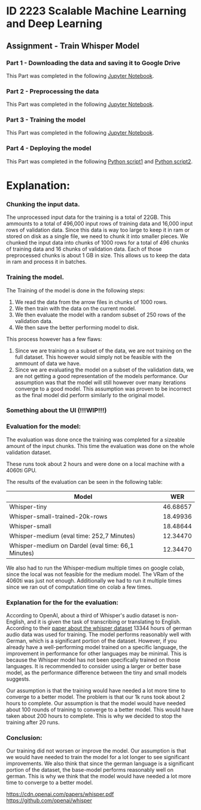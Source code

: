 # ID 2223 Scalable Machine Learning and Deep Learning

## Assignment - Train Whisper Model


### Part 1 - Downloading the data and saving it to Google Drive

This Part was completed in the following [Jupyter Notebook](/Lab2/Lab2-Part1(Download).ipynb).

### Part 2 - Preprocessing the data

This Part was completed in the following [Jupyter Notebook](/Lab2/Lab2-Part2.ipynb).

### Part 3 - Training the model

This Part was completed in the following [Jupyter Notebook](/Lab2/Lab2-Part3.ipynb).

### Part 4 - Deploying the model

This Part was completed in the following [Python script1](/Lab2/UI/app.py) and [Python script2](/Lab2/UI/llama.py).

# Explanation:

### Chunking the input data.

The unprocessed input data for the training is a total of 22GB. 
This ammounts to a total of 496,000 input rows of training data and 16,000 input rows of validation data.
Since this data is way too large to keep it in ram or stored on disk as a single file, we need to chunk it into smaller pieces.
We chunked the input data into chunks of 1000 rows for a total of 496 chunks of training data and 16 chunks of validation data.
Each of those preprocessed chunks is about 1 GB in size.
This allows us to keep the data in ram and process it in batches.

### Training the model.

The Training of the model is done in the following steps:
1. We read the data from the arrow files in chunks of 1000 rows.
2. We then train with the data on the current model.
3. We then evaluate the model with a random subset of 250 rows of the validation data.
4. We then save the better performing model to disk.

This process however has a few flaws:

1. Since we are training on a subset of the data, we are not training on the full dataset. This however would simply not be feasible with the ammount of data we have.
2. Since we are evaluating the model on a subset of the validation data, we are not getting a good representation of the models performance. Our assumption was that the model will still however over many iterations converge to a good model. This assumption was proven to be incorrect as the final model did perform similarly to the original model.


### Something about the UI (!!!WIP!!!)



### Evaluation for the model:

The evaluation was done once the training was completed for a sizeable amount of the input chunks. 
This time the evaluation was done on the whole validation dataset.

These runs took about 2 hours and were done on a local machine with a 4060ti GPU.

The results of the evaluation can be seen in the following table:

| Model | WER |
| --- | --- |
| Whisper-tiny                                              | 46.68657  |
| Whisper-small-trained-20k-rows                            | 18.49936  |
| Whisper-small                                             | 18.48644  |
| Whisper-medium (eval time: 252,7 Minutes)                 | 12.34470  |
| Whisper-medium on Dardel (eval time: 66,1 Minutes)        | 12.34470  |

We also had to run the Whisper-medium multiple times on google colab, since the local was not feasible for the medium model. The VRam of the 4060ti was just not enough.
Additionally we had to run it multiple times since we ran out of computation time on colab a few times.



### Explanation for the for the evaluation:

According to OpenAI, about a third of Whisper's audio dataset is non-English, and it is given the task of transcribing or translating to English. 
According to their [paper about the whisper dataset](https://cdn.openai.com/papers/whisper.pdf) 13344 hours of german audio data was used for training. 
The model performs reasonably well with German, which is a significant portion of the dataset. 
However, if you already have a well-performing model trained on a specific language, the improvement in performance for other languages may be minimal. 
This is because the Whisper model has not been specifically trained on those languages. It is recommended to consider using a larger or better base model, as the performance difference between the tiny and small models suggests.

Our assumption is that the training would have needed a lot more time to converge to a better model.
The problem is that our 1k runs took about 2 hours to complete.
Our assumption is that the model would have needed about 100 rounds of training to converge to a better model.
This would have taken about 200 hours to complete.
This is why we decided to stop the training after 20 runs.

### Conclusion:

Our training did not worsen or improve the model. 
Our assumption is that we would have needed to train the model for a lot longer to see significant improvements.
We also think that since the german language is a significant portion of the dataset, the base-model performs reasonably well on german.
This is why we think that the model would have needed a lot more time to converge to a better model.


https://cdn.openai.com/papers/whisper.pdf
https://github.com/openai/whisper